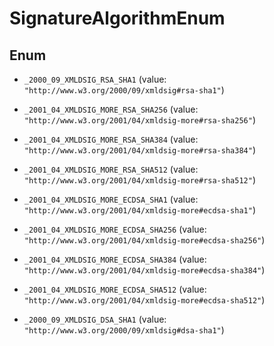 

# SignatureAlgorithmEnum

## Enum


* `_2000_09_XMLDSIG_RSA_SHA1` (value: `"http://www.w3.org/2000/09/xmldsig#rsa-sha1"`)

* `_2001_04_XMLDSIG_MORE_RSA_SHA256` (value: `"http://www.w3.org/2001/04/xmldsig-more#rsa-sha256"`)

* `_2001_04_XMLDSIG_MORE_RSA_SHA384` (value: `"http://www.w3.org/2001/04/xmldsig-more#rsa-sha384"`)

* `_2001_04_XMLDSIG_MORE_RSA_SHA512` (value: `"http://www.w3.org/2001/04/xmldsig-more#rsa-sha512"`)

* `_2001_04_XMLDSIG_MORE_ECDSA_SHA1` (value: `"http://www.w3.org/2001/04/xmldsig-more#ecdsa-sha1"`)

* `_2001_04_XMLDSIG_MORE_ECDSA_SHA256` (value: `"http://www.w3.org/2001/04/xmldsig-more#ecdsa-sha256"`)

* `_2001_04_XMLDSIG_MORE_ECDSA_SHA384` (value: `"http://www.w3.org/2001/04/xmldsig-more#ecdsa-sha384"`)

* `_2001_04_XMLDSIG_MORE_ECDSA_SHA512` (value: `"http://www.w3.org/2001/04/xmldsig-more#ecdsa-sha512"`)

* `_2000_09_XMLDSIG_DSA_SHA1` (value: `"http://www.w3.org/2000/09/xmldsig#dsa-sha1"`)



